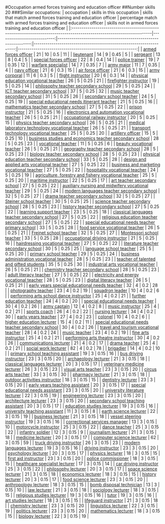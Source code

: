 #Occupation armed forces training and education officer
##Number skills 20
###Similar occupations:
| occupation                                                                                                            |   skills in this occupation |   skills that match armed forces training and education officer |   percentage match with armed forces training and education officer |   skills not in armed forces training and education officer |
|:----------------------------------------------------------------------------------------------------------------------|----------------------------:|----------------------------------------------------------------:|--------------------------------------------------------------------:|------------------------------------------------------------:|
| [armed forces officer](armed_forces_officer.md)                                                                       |                          21 |                                                              10 |                                                                0.5  |                                                          11 |
| [lieutenant](lieutenant.md)                                                                                           |                          14 |                                                               9 |                                                                0.45 |                                                           5 |
| [sergeant](sergeant.md)                                                                                               |                          13 |                                                               8 |                                                                0.4  |                                                           5 |
| [special forces officer](special_forces_officer.md)                                                                   |                          22 |                                                               8 |                                                                0.4  |                                                          14 |
| [police trainer](police_trainer.md)                                                                                   |                          19 |                                                               7 |                                                                0.35 |                                                          12 |
| [warfare specialist](warfare_specialist.md)                                                                           |                          14 |                                                               7 |                                                                0.35 |                                                           7 |
| [army major](army_major.md)                                                                                           |                          11 |                                                               7 |                                                                0.35 |                                                           4 |
| [navy officer](navy_officer.md)                                                                                       |                          21 |                                                               6 |                                                                0.3  |                                                          15 |
| [air force officer](air_force_officer.md)                                                                             |                          21 |                                                               6 |                                                                0.3  |                                                          15 |
| [army corporal](army_corporal.md)                                                                                     |                          11 |                                                               6 |                                                                0.3  |                                                           5 |
| [flight instructor](flight_instructor.md)                                                                             |                          20 |                                                               6 |                                                                0.3  |                                                          14 |
| [physical education vocational teacher](physical_education_vocational_teacher.md)                                     |                          26 |                                                               5 |                                                                0.25 |                                                          21 |
| [firefighter instructor](firefighter_instructor.md)                                                                   |                          19 |                                                               5 |                                                                0.25 |                                                          14 |
| [philosophy teacher secondary school](philosophy_teacher_secondary_school.md)                                         |                          29 |                                                               5 |                                                                0.25 |                                                          24 |
| [ICT teacher secondary school](ICT_teacher_secondary_school.md)                                                       |                          37 |                                                               5 |                                                                0.25 |                                                          32 |
| [music teacher secondary school](music_teacher_secondary_school.md)                                                   |                          31 |                                                               5 |                                                                0.25 |                                                          26 |
| [secondary school teacher](secondary_school_teacher.md)                                                               |                          24 |                                                               5 |                                                                0.25 |                                                          19 |
| [special educational needs itinerant teacher](special_educational_needs_itinerant_teacher.md)                         |                          21 |                                                               5 |                                                                0.25 |                                                          16 |
| [mathematics teacher secondary school](mathematics_teacher_secondary_school.md)                                       |                          27 |                                                               5 |                                                                0.25 |                                                          22 |
| [prison instructor](prison_instructor.md)                                                                             |                          21 |                                                               5 |                                                                0.25 |                                                          16 |
| [electronics and automation vocational teacher](electronics_and_automation_vocational_teacher.md)                     |                          26 |                                                               5 |                                                                0.25 |                                                          21 |
| [occupational railway instructor](occupational_railway_instructor.md)                                                 |                          20 |                                                               5 |                                                                0.25 |                                                          15 |
| [physics teacher secondary school](physics_teacher_secondary_school.md)                                               |                          26 |                                                               5 |                                                                0.25 |                                                          21 |
| [medical laboratory technology vocational teacher](medical_laboratory_technology_vocational_teacher.md)               |                          26 |                                                               5 |                                                                0.25 |                                                          21 |
| [transport technology vocational teacher](transport_technology_vocational_teacher.md)                                 |                          25 |                                                               5 |                                                                0.25 |                                                          20 |
| [artillery officer](artillery_officer.md)                                                                             |                          15 |                                                               5 |                                                                0.25 |                                                          10 |
| [business studies and economics teacher secondary school](business_studies_and_economics_teacher_secondary_school.md) |                          28 |                                                               5 |                                                                0.25 |                                                          23 |
| [vocational teacher](vocational_teacher.md)                                                                           |                          11 |                                                               5 |                                                                0.25 |                                                           6 |
| [beauty vocational teacher](beauty_vocational_teacher.md)                                                             |                          26 |                                                               5 |                                                                0.25 |                                                          21 |
| [geography teacher secondary school](geography_teacher_secondary_school.md)                                           |                          28 |                                                               5 |                                                                0.25 |                                                          23 |
| [biology teacher secondary school](biology_teacher_secondary_school.md)                                               |                          28 |                                                               5 |                                                                0.25 |                                                          23 |
| [physical education teacher secondary school](physical_education_teacher_secondary_school.md)                         |                          33 |                                                               5 |                                                                0.25 |                                                          28 |
| [design and applied arts vocational teacher](design_and_applied_arts_vocational_teacher.md)                           |                          27 |                                                               5 |                                                                0.25 |                                                          22 |
| [business and marketing vocational teacher](business_and_marketing_vocational_teacher.md)                             |                          27 |                                                               5 |                                                                0.25 |                                                          22 |
| [hospitality vocational teacher](hospitality_vocational_teacher.md)                                                   |                          24 |                                                               5 |                                                                0.25 |                                                          19 |
| [agriculture, forestry and fishery vocational teacher](agriculture,_forestry_and_fishery_vocational_teacher.md)       |                          25 |                                                               5 |                                                                0.25 |                                                          20 |
| [maritime instructor](maritime_instructor.md)                                                                         |                          22 |                                                               5 |                                                                0.25 |                                                          17 |
| [art teacher secondary school](art_teacher_secondary_school.md)                                                       |                          27 |                                                               5 |                                                                0.25 |                                                          22 |
| [auxiliary nursing and midwifery vocational teacher](auxiliary_nursing_and_midwifery_vocational_teacher.md)           |                          29 |                                                               5 |                                                                0.25 |                                                          24 |
| [modern languages teacher secondary school](modern_languages_teacher_secondary_school.md)                             |                          32 |                                                               5 |                                                                0.25 |                                                          27 |
| [drama teacher secondary school](drama_teacher_secondary_school.md)                                                   |                          32 |                                                               5 |                                                                0.25 |                                                          27 |
| [Steiner school teacher](Steiner_school_teacher.md)                                                                   |                          30 |                                                               5 |                                                                0.25 |                                                          25 |
| [science teacher secondary school](science_teacher_secondary_school.md)                                               |                          28 |                                                               5 |                                                                0.25 |                                                          23 |
| [history teacher secondary school](history_teacher_secondary_school.md)                                               |                          27 |                                                               5 |                                                                0.25 |                                                          22 |
| [learning support teacher](learning_support_teacher.md)                                                               |                          23 |                                                               5 |                                                                0.25 |                                                          18 |
| [classical languages teacher secondary school](classical_languages_teacher_secondary_school.md)                       |                          27 |                                                               5 |                                                                0.25 |                                                          22 |
| [religious education teacher secondary school](religious_education_teacher_secondary_school.md)                       |                          27 |                                                               5 |                                                                0.25 |                                                          22 |
| [special educational needs teacher primary school](special_educational_needs_teacher_primary_school.md)               |                          33 |                                                               5 |                                                                0.25 |                                                          28 |
| [food service vocational teacher](food_service_vocational_teacher.md)                                                 |                          26 |                                                               5 |                                                                0.25 |                                                          21 |
| [Freinet school teacher](Freinet_school_teacher.md)                                                                   |                          32 |                                                               5 |                                                                0.25 |                                                          27 |
| [Montessori school teacher](Montessori_school_teacher.md)                                                             |                          33 |                                                               5 |                                                                0.25 |                                                          28 |
| [occupational driving instructor](occupational_driving_instructor.md)                                                 |                          21 |                                                               5 |                                                                0.25 |                                                          16 |
| [hairdressing vocational teacher](hairdressing_vocational_teacher.md)                                                 |                          27 |                                                               5 |                                                                0.25 |                                                          22 |
| [literature teacher secondary school](literature_teacher_secondary_school.md)                                         |                          30 |                                                               5 |                                                                0.25 |                                                          25 |
| [language school teacher](language_school_teacher.md)                                                                 |                          25 |                                                               5 |                                                                0.25 |                                                          20 |
| [primary school teacher](primary_school_teacher.md)                                                                   |                          29 |                                                               5 |                                                                0.25 |                                                          24 |
| [business administration vocational teacher](business_administration_vocational_teacher.md)                           |                          28 |                                                               5 |                                                                0.25 |                                                          23 |
| [teacher of talented and gifted students](teacher_of_talented_and_gifted_students.md)                                 |                          35 |                                                               5 |                                                                0.25 |                                                          30 |
| [industrial arts vocational teacher](industrial_arts_vocational_teacher.md)                                           |                          26 |                                                               5 |                                                                0.25 |                                                          21 |
| [chemistry teacher secondary school](chemistry_teacher_secondary_school.md)                                           |                          28 |                                                               5 |                                                                0.25 |                                                          23 |
| [adult literacy teacher](adult_literacy_teacher.md)                                                                   |                          27 |                                                               5 |                                                                0.25 |                                                          22 |
| [electricity and energy vocational teacher](electricity_and_energy_vocational_teacher.md)                             |                          28 |                                                               5 |                                                                0.25 |                                                          23 |
| [digital literacy teacher](digital_literacy_teacher.md)                                                               |                          26 |                                                               5 |                                                                0.25 |                                                          21 |
| [early years special educational needs teacher](early_years_special_educational_needs_teacher.md)                     |                          32 |                                                               4 |                                                                0.2  |                                                          28 |
| [photography teacher](photography_teacher.md)                                                                         |                          23 |                                                               4 |                                                                0.2  |                                                          19 |
| [squadron leader](squadron_leader.md)                                                                                 |                          10 |                                                               4 |                                                                0.2  |                                                           6 |
| [performing arts school dance instructor](performing_arts_school_dance_instructor.md)                                 |                          25 |                                                               4 |                                                                0.2  |                                                          21 |
| [further education teacher](further_education_teacher.md)                                                             |                          24 |                                                               4 |                                                                0.2  |                                                          20 |
| [special educational needs teacher](special_educational_needs_teacher.md)                                             |                          30 |                                                               4 |                                                                0.2  |                                                          26 |
| [army captain](army_captain.md)                                                                                       |                          12 |                                                               4 |                                                                0.2  |                                                           8 |
| [music instructor](music_instructor.md)                                                                               |                          25 |                                                               4 |                                                                0.2  |                                                          21 |
| [sports coach](sports_coach.md)                                                                                       |                          26 |                                                               4 |                                                                0.2  |                                                          22 |
| [nursing lecturer](nursing_lecturer.md)                                                                               |                          34 |                                                               4 |                                                                0.2  |                                                          30 |
| [early years teacher](early_years_teacher.md)                                                                         |                          27 |                                                               4 |                                                                0.2  |                                                          23 |
| [colonel](colonel.md)                                                                                                 |                          10 |                                                               4 |                                                                0.2  |                                                           6 |
| [higher education lecturer](higher_education_lecturer.md)                                                             |                          15 |                                                               4 |                                                                0.2  |                                                          11 |
| [special educational needs teacher secondary school](special_educational_needs_teacher_secondary_school.md)           |                          30 |                                                               4 |                                                                0.2  |                                                          26 |
| [travel and tourism vocational teacher](travel_and_tourism_vocational_teacher.md)                                     |                          28 |                                                               4 |                                                                0.2  |                                                          24 |
| [music teacher](music_teacher.md)                                                                                     |                          23 |                                                               4 |                                                                0.2  |                                                          19 |
| [fine arts instructor](fine_arts_instructor.md)                                                                       |                          25 |                                                               4 |                                                                0.2  |                                                          21 |
| [performing arts theatre instructor](performing_arts_theatre_instructor.md)                                           |                          30 |                                                               4 |                                                                0.2  |                                                          26 |
| [communications lecturer](communications_lecturer.md)                                                                 |                          21 |                                                               4 |                                                                0.2  |                                                          17 |
| [drama teacher](drama_teacher.md)                                                                                     |                          25 |                                                               4 |                                                                0.2  |                                                          21 |
| [social work lecturer](social_work_lecturer.md)                                                                       |                          82 |                                                               4 |                                                                0.2  |                                                          78 |
| [brigadier](brigadier.md)                                                                                             |                          14 |                                                               4 |                                                                0.2  |                                                          10 |
| [primary school teaching assistant](primary_school_teaching_assistant.md)                                             |                          19 |                                                               3 |                                                                0.15 |                                                          16 |
| [bus driving instructor](bus_driving_instructor.md)                                                                   |                          23 |                                                               3 |                                                                0.15 |                                                          20 |
| [archaeology lecturer](archaeology_lecturer.md)                                                                       |                          21 |                                                               3 |                                                                0.15 |                                                          18 |
| [classical languages lecturer](classical_languages_lecturer.md)                                                       |                          20 |                                                               3 |                                                                0.15 |                                                          17 |
| [veterinary medicine lecturer](veterinary_medicine_lecturer.md)                                                       |                          26 |                                                               3 |                                                                0.15 |                                                          23 |
| [visual arts teacher](visual_arts_teacher.md)                                                                         |                          23 |                                                               3 |                                                                0.15 |                                                          20 |
| [circus arts teacher](circus_arts_teacher.md)                                                                         |                          33 |                                                               3 |                                                                0.15 |                                                          30 |
| [pharmacy lecturer](pharmacy_lecturer.md)                                                                             |                          21 |                                                               3 |                                                                0.15 |                                                          18 |
| [outdoor activities instructor](outdoor_activities_instructor.md)                                                     |                          18 |                                                               3 |                                                                0.15 |                                                          15 |
| [dentistry lecturer](dentistry_lecturer.md)                                                                           |                          23 |                                                               3 |                                                                0.15 |                                                          20 |
| [early years teaching assistant](early_years_teaching_assistant.md)                                                   |                          20 |                                                               3 |                                                                0.15 |                                                          17 |
| [special educational needs assistant](special_educational_needs_assistant.md)                                         |                          23 |                                                               3 |                                                                0.15 |                                                          20 |
| [university literature lecturer](university_literature_lecturer.md)                                                   |                          22 |                                                               3 |                                                                0.15 |                                                          19 |
| [engineering lecturer](engineering_lecturer.md)                                                                       |                          23 |                                                               3 |                                                                0.15 |                                                          20 |
| [architecture lecturer](architecture_lecturer.md)                                                                     |                          23 |                                                               3 |                                                                0.15 |                                                          20 |
| [secondary school teaching assistant](secondary_school_teaching_assistant.md)                                         |                          20 |                                                               3 |                                                                0.15 |                                                          17 |
| [education studies lecturer](education_studies_lecturer.md)                                                           |                          19 |                                                               3 |                                                                0.15 |                                                          16 |
| [university teaching assistant](university_teaching_assistant.md)                                                     |                          11 |                                                               3 |                                                                0.15 |                                                           8 |
| [earth science lecturer](earth_science_lecturer.md)                                                                   |                          22 |                                                               3 |                                                                0.15 |                                                          19 |
| [business lecturer](business_lecturer.md)                                                                             |                          21 |                                                               3 |                                                                0.15 |                                                          18 |
| [vessel steering instructor](vessel_steering_instructor.md)                                                           |                          19 |                                                               3 |                                                                0.15 |                                                          16 |
| [correctional services manager](correctional_services_manager.md)                                                     |                          13 |                                                               3 |                                                                0.15 |                                                          10 |
| [motorcycle instructor](motorcycle_instructor.md)                                                                     |                          25 |                                                               3 |                                                                0.15 |                                                          22 |
| [dance teacher](dance_teacher.md)                                                                                     |                          25 |                                                               3 |                                                                0.15 |                                                          22 |
| [infantry soldier](infantry_soldier.md)                                                                               |                          12 |                                                               3 |                                                                0.15 |                                                           9 |
| [journalism lecturer](journalism_lecturer.md)                                                                         |                          21 |                                                               3 |                                                                0.15 |                                                          18 |
| [medicine lecturer](medicine_lecturer.md)                                                                             |                          20 |                                                               3 |                                                                0.15 |                                                          17 |
| [computer science lecturer](computer_science_lecturer.md)                                                             |                          62 |                                                               3 |                                                                0.15 |                                                          59 |
| [truck driving instructor](truck_driving_instructor.md)                                                               |                          26 |                                                               3 |                                                                0.15 |                                                          23 |
| [modern languages lecturer](modern_languages_lecturer.md)                                                             |                          19 |                                                               3 |                                                                0.15 |                                                          16 |
| [driving instructor](driving_instructor.md)                                                                           |                          23 |                                                               3 |                                                                0.15 |                                                          20 |
| [psychology lecturer](psychology_lecturer.md)                                                                         |                          20 |                                                               3 |                                                                0.15 |                                                          17 |
| [physics lecturer](physics_lecturer.md)                                                                               |                          18 |                                                               3 |                                                                0.15 |                                                          15 |
| [first aid instructor](first_aid_instructor.md)                                                                       |                          23 |                                                               3 |                                                                0.15 |                                                          20 |
| [police commissioner](police_commissioner.md)                                                                         |                          18 |                                                               3 |                                                                0.15 |                                                          15 |
| [healthcare specialist lecturer](healthcare_specialist_lecturer.md)                                                   |                          17 |                                                               3 |                                                                0.15 |                                                          14 |
| [car driving instructor](car_driving_instructor.md)                                                                   |                          25 |                                                               3 |                                                                0.15 |                                                          22 |
| [philosophy lecturer](philosophy_lecturer.md)                                                                         |                          20 |                                                               3 |                                                                0.15 |                                                          17 |
| [space science lecturer](space_science_lecturer.md)                                                                   |                          21 |                                                               3 |                                                                0.15 |                                                          18 |
| [economics lecturer](economics_lecturer.md)                                                                           |                          18 |                                                               3 |                                                                0.15 |                                                          15 |
| [history lecturer](history_lecturer.md)                                                                               |                          20 |                                                               3 |                                                                0.15 |                                                          17 |
| [food science lecturer](food_science_lecturer.md)                                                                     |                          23 |                                                               3 |                                                                0.15 |                                                          20 |
| [anthropology lecturer](anthropology_lecturer.md)                                                                     |                          18 |                                                               3 |                                                                0.15 |                                                          15 |
| [bomb disposal technician](bomb_disposal_technician.md)                                                               |                          13 |                                                               3 |                                                                0.15 |                                                          10 |
| [law lecturer](law_lecturer.md)                                                                                       |                          21 |                                                               3 |                                                                0.15 |                                                          18 |
| [sociology lecturer](sociology_lecturer.md)                                                                           |                          18 |                                                               3 |                                                                0.15 |                                                          15 |
| [religious studies lecturer](religious_studies_lecturer.md)                                                           |                          19 |                                                               3 |                                                                0.15 |                                                          16 |
| [tutor](tutor.md)                                                                                                     |                          19 |                                                               3 |                                                                0.15 |                                                          16 |
| [art studies lecturer](art_studies_lecturer.md)                                                                       |                          18 |                                                               3 |                                                                0.15 |                                                          15 |
| [lifeguard instructor](lifeguard_instructor.md)                                                                       |                          21 |                                                               3 |                                                                0.15 |                                                          18 |
| [chemistry lecturer](chemistry_lecturer.md)                                                                           |                          23 |                                                               3 |                                                                0.15 |                                                          20 |
| [linguistics lecturer](linguistics_lecturer.md)                                                                       |                          22 |                                                               3 |                                                                0.15 |                                                          19 |
| [politics lecturer](politics_lecturer.md)                                                                             |                          23 |                                                               3 |                                                                0.15 |                                                          20 |
| [mathematics lecturer](mathematics_lecturer.md)                                                                       |                          18 |                                                               3 |                                                                0.15 |                                                          15 |
| [biology lecturer](biology_lecturer.md)                                                                               |                          22 |                                                               3 |                                                                0.15 |                                                          19 |
